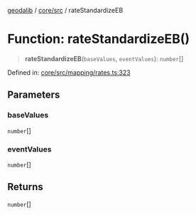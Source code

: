 [geodalib](../../../modules.md) / [core/src](../index.md) / rateStandardizeEB

# Function: rateStandardizeEB()

> **rateStandardizeEB**(`baseValues`, `eventValues`): `number`[]

Defined in: [core/src/mapping/rates.ts:323](https://github.com/GeoDaCenter/geoda-lib/blob/fd732718ef3d9fb5e87d0aa5ef9ee659a7cf3f31/js/packages/core/src/mapping/rates.ts#L323)

## Parameters

### baseValues

`number`[]

### eventValues

`number`[]

## Returns

`number`[]
